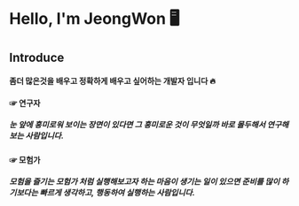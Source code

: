 # Hello, I'm JeongWon 🖥

## Introduce
#### 좀더 많은것을 배우고 정확하게 배우고 싶어하는 개발자 입니다 🔥

#### ☞ 연구자
##### 눈 앞에 흥미로워 보이는 장면이 있다면 그 흥미로운 것이 무엇일까 바로 몰두해서 연구해 보는 사람입니다.

#### ☞ 모험가
##### 모험을 즐기는 모험가 처럼 실행해보고자 하는 마음이 생기는 일이 있으면 준비를 많이 하기보다는 빠르게 생각하고, 행동하여 실행하는 사람입니다.
